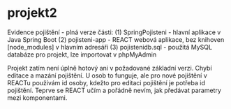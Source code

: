 # projekt2
Evidence pojištění - plná verze
části:
(1) SpringPojisteni - hlavní aplikace v Java Spring Boot
(2) pojisteni-app - REACT webová aplikace, bez knihoven [node_modules] v hlavním adresáři
(3) pojistenidb.sql - použitá MySQL databáze pro projekt, lze importovat v phpMyAdmin

Projekt zatím není úplně hotový ani v požadované základní verzi. Chybí editace a mazání pojištění. U osob to funguje, ale pro nové pojištění v REACTu používám id osoby, kdežto pro editaci pojištění je potřeba id pojištění. Teprve se REACT učím a pořádně nevím, jak předávat parametry mezi komponentami. 
